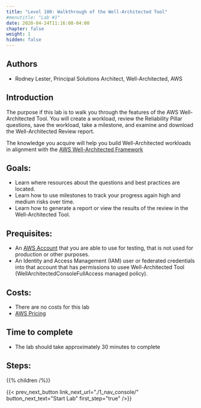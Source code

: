 ```yaml
---
title: "Level 100: Walkthrough of the Well-Architected Tool"
#menutitle: "Lab #1"
date: 2020-04-24T11:16:08-04:00
chapter: false
weight: 1
hidden: false
---
```

## Authors
- Rodney Lester, Principal Solutions Architect, Well-Architected, AWS

## Introduction

The purpose if this lab is to walk you through the features of the AWS Well-Architected Tool. You will create a workload, review the Reliability Pillar questions, save the workload, take a milestone, and examine and download the Well-Architected Review report.

The knowledge you acquire will help you build Well-Architected workloads in alignment with the [AWS Well-Architected Framework](https://aws.amazon.com/architecture/well-architected/)

## Goals:

* Learn where resources about the questions and best practices are located.
* Learn how to use milestones to track your progress again high and medium risks over time.
* Learn how to generate a report or view the results of the review in the Well-Architected Tool.

## Prequisites:

* An
[AWS Account](https://portal.aws.amazon.com/gp/aws/developer/registration/index.html) that you are able to use for testing, that is not used for production or other purposes.
* An Identity and Access Management (IAM) user or federated credentials into that account that has permissions to usee Well-Architected Tool (WellArchitectedConsoleFullAccess managed policy).

## Costs:
* There are no costs for this lab
* [AWS Pricing](https://aws.amazon.com/pricing/)

## Time to complete
- The lab should take approximately 30 minutes to complete

## Steps:
{{% children /%}}

{{< prev_next_button link_next_url="./1_nav_console/" button_next_text="Start Lab" first_step="true" />}}
